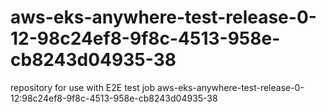 # aws-eks-anywhere-test-release-0-12-98c24ef8-9f8c-4513-958e-cb8243d04935-38
repository for use with E2E test job aws-eks-anywhere-test-release-0-12:98c24ef8-9f8c-4513-958e-cb8243d04935-38
